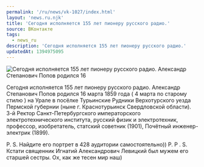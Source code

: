```yaml
---
permalink: '/ru/news/vk-1027/index.html'
layout: 'news.ru.njk'
title: 'Сегодня исполняется 155 лет пионеру русского радио.'
source: ВКонтакте
tags:
  - news_ru
description: 'Сегодня исполняется 155 лет пионеру русского радио.'
updatedAt: 1394975095
---
```

![Сегодня исполняется 155 лет пионеру русского радио. Александр Степанович Попов родился 16](https://sun9-20.userapi.com/impf/aUPgQcdmnDs4NVNWqKPrqqaBTVDf5oO_KoC2lA/1szrhzM9mnw.jpg?size=560x720&quality=96&proxy=1&sign=be77e36ecd37ac34398ef4a498aa6e79&c_uniq_tag=jP0L1ITVjAUFwMw4Y9lhAzzy8gCRwaQpGJoFObctBSs&type=album)

Сегодня исполняется 155 лет пионеру русского радио.
Александр Степанович Попов родился 16 марта 1859 года ( 4 марта по старому стилю ) на Урале в посёлке Турьинские Рудники Верхотурского уезда Пермской губернии (ныне г. Краснотурьинск Свердловской
области).
3-й Ректор Санкт-Петербургского императорского электротехнического института, русский физик и электротехник, профессор, изобретатель, статский советник (1901), Почётный инженер-электрик (1899).

P. S. Найдите его портрет в 428 аудитории самостоятельно))
P. P . S. Кстати священник Игнатий Александрович Левицкий был мужем его старшей сестры. Ох, как же тесен мир наш)
